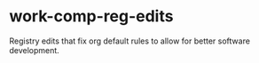 # work-comp-reg-edits

Registry edits that fix org default rules to allow for better software development.

